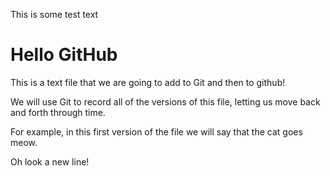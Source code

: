This is some test text


# Hello GitHub

This is a text file that we are going to add to Git and then to github!

We will use Git to record all of the versions of this file,
letting us move back and forth through time.

For example, in this first version of the file we
will say that the cat goes meow.

Oh look a new line!
